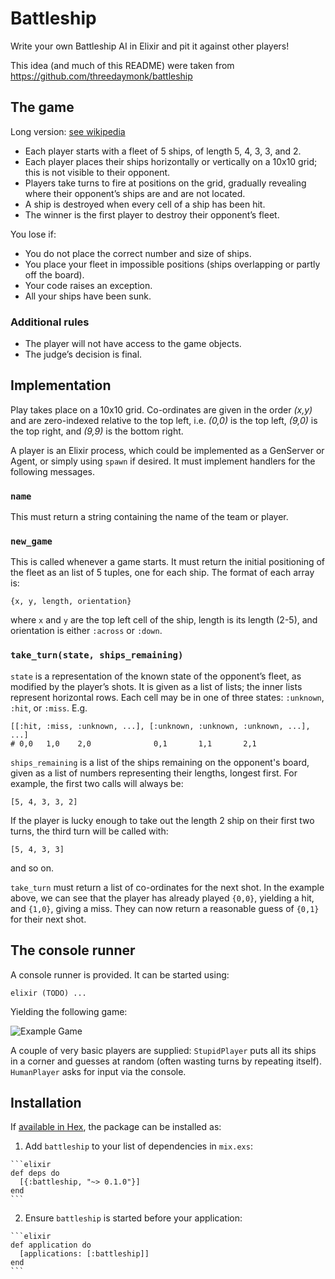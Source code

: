 Battleship
==========

Write your own Battleship AI in Elixir and pit it against other players!

This idea (and much of this README) were taken from
https://github.com/threedaymonk/battleship

The game
--------

Long version: [see wikipedia](https://secure.wikimedia.org/wikipedia/en/wiki/Battleship_game)

* Each player starts with a fleet of 5 ships, of length 5, 4, 3, 3, and 2.
* Each player places their ships horizontally or vertically on a 10x10 grid; this is not visible to their opponent.
* Players take turns to fire at positions on the grid, gradually revealing where their opponent’s ships are and are not located.
* A ship is destroyed when every cell of a ship has been hit.
* The winner is the first player to destroy their opponent’s fleet.

You lose if:

* You do not place the correct number and size of ships.
* You place your fleet in impossible positions (ships overlapping or partly off the board).
* Your code raises an exception.
* All your ships have been sunk.

### Additional rules

* The player will not have access to the game objects.
* The judge’s decision is final.

Implementation
--------------

Play takes place on a 10x10 grid. Co-ordinates are given in the order _(x,y)_
and are zero-indexed relative to the top left, i.e. _(0,0)_ is the top left,
_(9,0)_ is the top right, and _(9,9)_ is the bottom right.

A player is an Elixir process, which could be implemented as a GenServer or
Agent, or simply using `spawn` if desired.
It must implement handlers for the following messages.


### `name`

This must return a string containing the name of the team or player.

### `new_game`

This is called whenever a game starts. It must return the initial positioning
of the fleet as an list of 5 tuples, one for each ship. The format of each
array is:

    {x, y, length, orientation}

where `x` and `y` are the top left cell of the ship, length is its length
(2-5), and orientation is either `:across` or `:down`.

### `take_turn(state, ships_remaining)`

`state` is a representation of the known state of the opponent’s fleet, as
modified by the player’s shots. It is given as a list of lists; the inner
lists represent horizontal rows. Each cell may be in one of three states:
`:unknown`, `:hit`, or `:miss`. E.g.

    [[:hit, :miss, :unknown, ...], [:unknown, :unknown, :unknown, ...], ...]
    # 0,0   1,0    2,0              0,1       1,1       2,1

`ships_remaining` is a list of the ships remaining on the opponent's board,
given as a list of numbers representing their lengths, longest first.
For example, the first two calls will always be:

    [5, 4, 3, 3, 2]

If the player is lucky enough to take out the length 2 ship on their first two
turns, the third turn will be called with:

    [5, 4, 3, 3]

and so on.

`take_turn` must return a list of co-ordinates for the next shot. In the
example above, we can see that the player has already played `{0,0}`, yielding
a hit, and `{1,0}`, giving a miss. They can now return a reasonable guess of
`{0,1}` for their next shot.

The console runner
------------------

A console runner is provided. It can be started using:

    elixir (TODO) ...

Yielding the following game:

![Example Game](http://assets.joingrouper.com/fight_club/battleship.gif)

A couple of very basic players are supplied: `StupidPlayer` puts all its ships
in a corner and guesses at random (often wasting turns by repeating itself).
`HumanPlayer` asks for input via the console.


## Installation

If [available in Hex](https://hex.pm/docs/publish), the package can be installed as:

  1. Add `battleship` to your list of dependencies in `mix.exs`:

    ```elixir
    def deps do
      [{:battleship, "~> 0.1.0"}]
    end
    ```

  2. Ensure `battleship` is started before your application:

    ```elixir
    def application do
      [applications: [:battleship]]
    end
    ```

